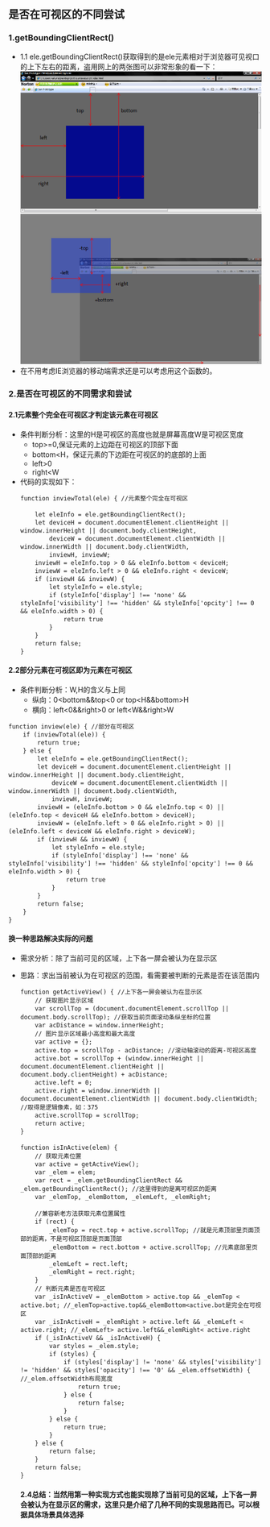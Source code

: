 ## 是否在可视区的不同尝试
### 1.getBoundingClientRect()
- 1.1 ele.getBoundingClientRect()获取得到的是ele元素相对于浏览器可见视口的上下左右的距离，盗用网上的两张图可以非常形象的看一下：
  ![getBoundingClientRect()得到的left,top,bottom,right](./imgs/all.jpg)
  ![ele元素部分在可视区部分已经滚动到可视区外的时候](./imgs/top.jpg)
- 在不用考虑IE浏览器的移动端需求还是可以考虑用这个函数的。

### 2.是否在可视区的不同需求和尝试
#### 2.1元素整个完全在可视区才判定该元素在可视区
  - 条件判断分析：这里的H是可视区的高度也就是屏幕高度W是可视区宽度
    - top>=0,保证元素的上边距在可视区的顶部下面
    - bottom<H，保证元素的下边距在可视区的的底部的上面
    - left>0
    - right<W
  - 代码的实现如下：
    ```
    function inviewTotal(ele) { //元素整个完全在可视区
        
        let eleInfo = ele.getBoundingClientRect();
        let deviceH = document.documentElement.clientHeight || window.innerHeight || document.body.clientHeight,
            deviceW = document.documentElement.clientWidth || window.innerWidth || document.body.clientWidth,
            inviewH, inviewW;
        inviewH = eleInfo.top > 0 && eleInfo.bottom < deviceH;
        inviewW = eleInfo.left > 0 && eleInfo.right < deviceW;
        if (inviewH && inviewW) {
            let styleInfo = ele.style;
            if (styleInfo['display'] !== 'none' && styleInfo['visibility'] !== 'hidden' && styleInfo['opcity'] !== 0 && eleInfo.width > 0) {
                return true
            }
        }
        return false;
    }
    ```

#### 2.2部分元素在可视区即为元素在可视区
  - 条件判断分析：W,H的含义与上同
    - 纵向：0<bottom&&top<0 or top<H&&bottom>H
    - 横向：left<0&&right>0 or left<W&&right>W
  ```
  function inview(ele) { //部分在可视区
      if (inviewTotal(ele)) {
          return true;
      } else {
          let eleInfo = ele.getBoundingClientRect();
          let deviceH = document.documentElement.clientHeight || window.innerHeight || document.body.clientHeight,
              deviceW = document.documentElement.clientWidth || window.innerWidth || document.body.clientWidth,
              inviewH, inviewW;
          inviewH = (eleInfo.bottom > 0 && eleInfo.top < 0) || (eleInfo.top < deviceH && eleInfo.bottom > deviceH);
          inviewW = (eleInfo.left > 0 && eleInfo.right > 0) || (eleInfo.left < deviceW && eleInfo.right > deviceW);
          if (inviewH && inviewW) {
              let styleInfo = ele.style;
              if (styleInfo['display'] !== 'none' && styleInfo['visibility'] !== 'hidden' && styleInfo['opcity'] !== 0 && eleInfo.width > 0) {
                  return true
              }
          }
          return false;
      }
  }
  ```

  #### 换一种思路解决实际的问题
  - 需求分析：除了当前可见的区域，上下各一屏会被认为在显示区
  - 思路：求出当前被认为在可视区的范围，看需要被判断的元素是否在该范围内
    ```
    function getActiveView() { //上下各一屏会被认为在显示区
        // 获取图片显示区域
        var scrollTop = (document.documentElement.scrollTop || document.body.scrollTop); //获取当前页面滚动条纵坐标的位置
        var acDistance = window.innerHeight;
        // 图片显示区域最小高度和最大高度
        var active = {};
        active.top = scrollTop - acDistance; //滚动轴滚动的距离-可视区高度
        active.bot = scrollTop + (window.innerHeight || document.documentElement.clientHeight || document.body.clientHeight) + acDistance;
        active.left = 0;
        active.right = window.innerWidth || document.documentElement.clientWidth || document.body.clientWidth; //取得是逻辑像素，如：375
        active.scrollTop = scrollTop;
        return active;
    }

    function isInActive(elem) {
        // 获取元素位置
        var active = getActiveView();
        var _elem = elem;
        var rect = _elem.getBoundingClientRect && _elem.getBoundingClientRect(); //这里得到的是离可视区的距离
        var _elemTop, _elemBottom, _elemLeft, _elemRight;

        //兼容新老方法获取元素位置属性
        if (rect) {
            _elemTop = rect.top + active.scrollTop; //就是元素顶部里页面顶部的距离，不是可视区顶部是页面顶部
            _elemBottom = rect.bottom + active.scrollTop; //元素底部里页面顶部的距离
            _elemLeft = rect.left;
            _elemRight = rect.right;
        }
        // 判断元素是否在可视区
        var _isInActiveV = _elemBottom > active.top && _elemTop < active.bot; //_elemTop>active.top&&_elemBottom<active.bot是完全在可视区
        var _isInActiveH = _elemRight > active.left && _elemLeft < active.right; //_elemLeft> active.left&&_elemRight< active.right
        if (_isInActiveV && _isInActiveH) {
            var styles = _elem.style;
            if (styles) {
                if (styles['display'] != 'none' && styles['visibility'] != 'hidden' && styles['opacity'] !== '0' && _elem.offsetWidth) { //_elem.offsetWidth布局宽度
                    return true;
                } else {
                    return false;
                }
            } else {
                return true;
            }
        } else {
            return false;
        }
        return false;
    }
    ```

    #### 2.4总结：当然用第一种实现方式也能实现除了当前可见的区域，上下各一屏会被认为在显示区的需求，这里只是介绍了几种不同的实现思路而已。可以根据具体场景具体选择